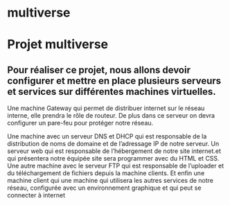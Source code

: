 # multiverse
<h1>Projet multiverse</h1>

<h2>Pour réaliser ce projet, nous allons devoir configurer et mettre en place plusieurs serveurs et services sur différentes machines virtuelles.</h2>

<p>Une machine Gateway qui permet de distribuer internet sur le réseau interne, elle prendra le rôle de routeur. De plus dans ce serveur on devra configurer un pare-feu pour protéger notre réseau.</p>
Une machine avec un serveur DNS et DHCP qui est responsable de la distribution de noms de domaine et de l’adressage IP de notre serveur.
Un serveur web qui est responsable de l’hébergement de notre site internet.et qui présentera notre équipée site sera programmer avec du HTML et CSS.
Une autre machine avec le serveur FTP qui est responsable de l’uploader et du téléchargement de fichiers depuis la machine clients.
Et enfin une machine client qui une machine qui utilisera les autres services de notre réseau, configurée avec un environnement graphique et qui peut se connecter à internet
</p>
